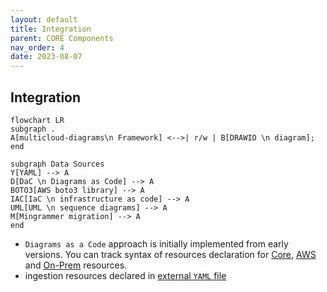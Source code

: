 ```yaml
---
layout: default
title: Integration
parent: CORE Components
nav_order: 4
date: 2023-08-07
---
```


## Integration


```mermaid
flowchart LR
subgraph .
A[multicloud-diagrams\n Framework] <-->| r/w | B[DRAWIO \n diagram];
end

subgraph Data Sources
Y[YAML] --> A
D[DaC \n Diagrams as Code] --> A
BOTO3[AWS boto3 library] --> A
IAC[IaC \n infrastructure as code] --> A
UML[UML \n sequence diagrams] --> A
M[Mingrammer migration] --> A
end
```

- ``Diagrams as a Code`` approach is initially implemented from early versions. You can track syntax of resources declaration
for [Core](../core-components/), [AWS](../aws-components/) and [On-Prem](../onprem-components/) resources.
- ingestion resources declared in [external ``YAML`` file](../core-components/yaml.html)
  